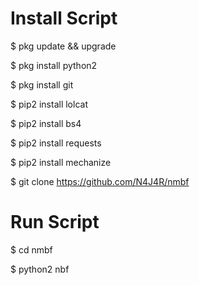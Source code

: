 # Install Script 
 $ pkg update && upgrade
 
 $ pkg install python2
 
 $ pkg install git
 
 $ pip2 install lolcat
 
 $ pip2 install bs4
 
 $ pip2 install requests
 
 $ pip2 install mechanize
 
 $ git clone https://github.com/N4J4R/nmbf

# Run Script
 $ cd nmbf
 
 $ python2 nbf
